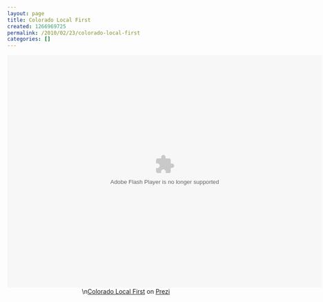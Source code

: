 ```yaml
---
layout: page
title: Colorado Local First
created: 1266969725
permalink: /2010/02/23/colorado-local-first
categories: []
---
```

<div class="prezi-player">
<style media="screen" type="text/css">
.prezi-player { width: 550px; } .prezi-player-links { text-align: center; }</style>
<object classid="clsid:D27CDB6E-AE6D-11cf-96B8-444553540000" height="540" id="prezi_nbdtuhdjb5dd" name="prezi_nbdtuhdjb5dd" width="730"><param name="movie" value="http://prezi.com/bin/preziloader.swf" /><param name="allowfullscreen" value="true" /><param name="allowscriptaccess" value="always" /><param name="bgcolor" value="#ffffff" /><param name="flashvars" value="prezi_id=nbdtuhdjb5dd&amp;lock_to_path=0&amp;color=ffffff&amp;autoplay=no&amp;autohide_ctrls=0" /><embed allowfullscreen="true" allowscriptaccess="always" bgcolor="#ffffff" flashvars="prezi_id=nbdtuhdjb5dd&amp;lock_to_path=0&amp;color=ffffff&amp;autoplay=no&amp;autohide_ctrls=0" height="540" id="preziEmbed_nbdtuhdjb5dd" name="preziEmbed_nbdtuhdjb5dd" src="http://prezi.com/bin/preziloader.swf" type="application/x-shockwave-flash" width="730"></embed></object><div class="prezi-player-links">\n<a href="http://prezi.com/nbdtuhdjb5dd/colorado-local-first/" title="Introduction to the Colorado Local First Campaign from the Mile High Business Alliance. (Original Prezi by Arthur Brock at http://prezi.com/nbdtuhdjb5dd )">Colorado Local First</a> on <a href="http://prezi.com">Prezi</a></p></div></div>
